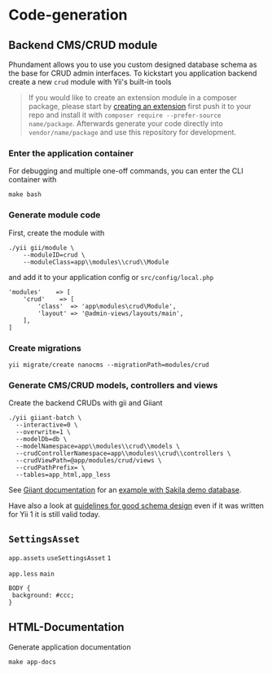 Code-generation
===============

Backend CMS/CRUD module
-----------------------

Phundament allows you to use you custom designed database schema as the base for CRUD admin interfaces.
To kickstart you application backend create a new `crud` module with Yii's built-in tools

> If you would like to create an extension module in a composer package, please start by [creating an extension](44-extension-development.md) first
> push it to your repo and install it with `composer require --prefer-source name/package`. 
> Afterwards generate your code directly into `vendor/name/package` and use this repository for development.

### Enter the application container

For debugging and multiple one-off commands, you can enter the CLI container with

```
make bash
```

### Generate module code

First, create the module with

```
./yii gii/module \
    --moduleID=crud \
    --moduleClass=app\\modules\\crud\\Module
```

and add it to your application config or `src/config/local.php`

```
'modules'    => [
    'crud'    => [
        'class'  => 'app\modules\crud\Module',
        'layout' => '@admin-views/layouts/main',
    ],
]
```

### Create migrations

	yii migrate/create nanocms --migrationPath=modules/crud


### Generate CMS/CRUD models, controllers and views 


Create the backend CRUDs with gii and Giiant

```
./yii giiant-batch \
  --interactive=0 \
  --overwrite=1 \
  --modelDb=db \
  --modelNamespace=app\\modules\\crud\\models \
  --crudControllerNamespace=app\\modules\\crud\\controllers \
  --crudViewPath=@app/modules/crud/views \
  --crudPathPrefix= \
  --tables=app_html,app_less
```

See [Giiant documentation](https://github.com/schmunk42/yii2-giiant/blob/master/README.md) for an [example with Sakila demo database](https://github.com/schmunk42/yii2-giiant/blob/master/docs/generate-sakila-backend.md).

Have also a look at [guidelines for good schema design](http://www.yiiframework.com/wiki/227/guidelines-for-good-schema-design/)
even if it was written for Yii 1 it is still valid today. 


`SettingsAsset`
---------------

`app.assets` `useSettingsAsset` `1` 

`app.less` `main`

```
BODY {
 background: #ccc;
}
```

HTML-Documentation
------------------

Generate application documentation

```
make app-docs
```
